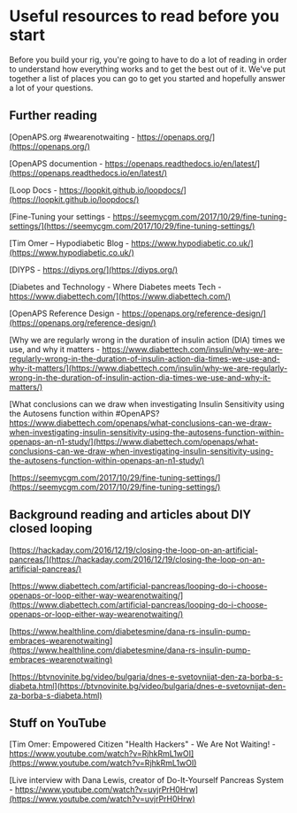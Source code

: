 # Useful resources to read before you start

Before you build your rig, you're going to have to do a lot of reading in order to understand how everything works and to get the best out of it. We've put together a list of places you can go to get you started and hopefully answer a lot of your questions.

## Further reading

[OpenAPS.org #wearenotwaiting - https://openaps.org/](https://openaps.org/)

[OpenAPS documention - https://openaps.readthedocs.io/en/latest/](https://openaps.readthedocs.io/en/latest/)

[Loop Docs - https://loopkit.github.io/loopdocs/](https://loopkit.github.io/loopdocs/)

[Fine-Tuning your settings - https://seemycgm.com/2017/10/29/fine-tuning-settings/](https://seemycgm.com/2017/10/29/fine-tuning-settings/)

[Tim Omer – Hypodiabetic Blog - https://www.hypodiabetic.co.uk/](https://www.hypodiabetic.co.uk/)

[DIYPS - https://diyps.org/](https://diyps.org/)

[Diabetes and Technology - Where Diabetes meets Tech - https://www.diabettech.com/](https://www.diabettech.com/)

[OpenAPS Reference Design - https://openaps.org/reference-design/](https://openaps.org/reference-design/)

[Why we are regularly wrong in the duration of insulin action (DIA) times we use, and why it matters - https://www.diabettech.com/insulin/why-we-are-regularly-wrong-in-the-duration-of-insulin-action-dia-times-we-use-and-why-it-matters/](https://www.diabettech.com/insulin/why-we-are-regularly-wrong-in-the-duration-of-insulin-action-dia-times-we-use-and-why-it-matters/)

[What conclusions can we draw when investigating Insulin Sensitivity using the Autosens function within #OpenAPS? https://www.diabettech.com/openaps/what-conclusions-can-we-draw-when-investigating-insulin-sensitivity-using-the-autosens-function-within-openaps-an-n1-study/](https://www.diabettech.com/openaps/what-conclusions-can-we-draw-when-investigating-insulin-sensitivity-using-the-autosens-function-within-openaps-an-n1-study/)

[https://seemycgm.com/2017/10/29/fine-tuning-settings/](https://seemycgm.com/2017/10/29/fine-tuning-settings/)

## Background reading and articles about DIY closed looping

[https://hackaday.com/2016/12/19/closing-the-loop-on-an-artificial-pancreas/](https://hackaday.com/2016/12/19/closing-the-loop-on-an-artificial-pancreas/)

[https://www.diabettech.com/artificial-pancreas/looping-do-i-choose-openaps-or-loop-either-way-wearenotwaiting/](https://www.diabettech.com/artificial-pancreas/looping-do-i-choose-openaps-or-loop-either-way-wearenotwaiting/)

[https://www.healthline.com/diabetesmine/dana-rs-insulin-pump-embraces-wearenotwaiting](https://www.healthline.com/diabetesmine/dana-rs-insulin-pump-embraces-wearenotwaiting)

[https://btvnovinite.bg/video/bulgaria/dnes-e-svetovnijat-den-za-borba-s-diabeta.html](https://btvnovinite.bg/video/bulgaria/dnes-e-svetovnijat-den-za-borba-s-diabeta.html)

## Stuff on YouTube

[Tim Omer: Empowered Citizen "Health Hackers" - We Are Not Waiting! - https://www.youtube.com/watch?v=RjhkRmL1wOI](https://www.youtube.com/watch?v=RjhkRmL1wOI)

[Live interview with Dana Lewis, creator of Do-It-Yourself Pancreas System - https://www.youtube.com/watch?v=uvjrPrH0Hrw](https://www.youtube.com/watch?v=uvjrPrH0Hrw)
